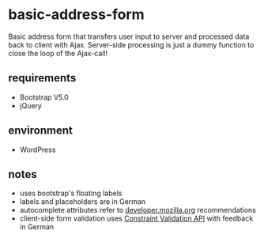 # basic-address-form
Basic address form that transfers user input to server and processed data back to client with Ajax. Server-side processing is just a dummy function to close the loop of the Ajax-call!
## requirements
 - Bootstrap V5.0
 - jQuery
## environment
- WordPress
## notes
- uses bootstrap's floating labels
- labels and placeholders are in German
- autocomplete attributes refer to [developer.mozilla.org](https://developer.mozilla.org/en-US/docs/Web/HTML/Attributes/autocomplete) recommendations
- client-side form validation uses [Constraint Validation API](https://developer.mozilla.org/en-US/docs/Web/HTML/Constraint_validation) with feedback in German
